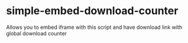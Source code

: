 # simple-embed-download-counter
Allows you to embed iframe with this script and have download link with global download counter
